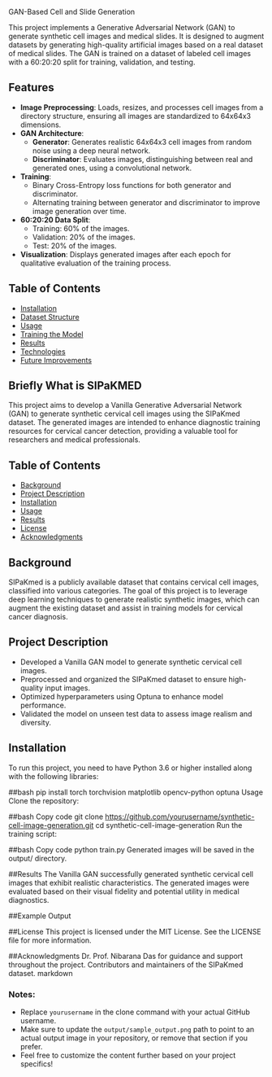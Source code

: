   GAN-Based Cell and Slide Generation

This project implements a Generative Adversarial Network (GAN) to generate synthetic cell images and medical slides. It is designed to augment datasets by generating high-quality artificial images based on a real dataset of medical slides. The GAN is trained on a dataset of labeled cell images with a 60:20:20 split for training, validation, and testing.

## Features
- **Image Preprocessing**: Loads, resizes, and processes cell images from a directory structure, ensuring all images are standardized to 64x64x3 dimensions.
- **GAN Architecture**:
  - **Generator**: Generates realistic 64x64x3 cell images from random noise using a deep neural network.
  - **Discriminator**: Evaluates images, distinguishing between real and generated ones, using a convolutional network.
- **Training**:
  - Binary Cross-Entropy loss functions for both generator and discriminator.
  - Alternating training between generator and discriminator to improve image generation over time.
- **60:20:20 Data Split**:
  - Training: 60% of the images.
  - Validation: 20% of the images.
  - Test: 20% of the images.
- **Visualization**: Displays generated images after each epoch for qualitative evaluation of the training process.

## Table of Contents
- [Installation](#installation)
- [Dataset Structure](#dataset-structure)
- [Usage](#usage)
- [Training the Model](#training-the-model)
- [Results](#results)
- [Technologies](#technologies)
- [Future Improvements](#future-improvements)

## Briefly What is SIPaKMED
This project aims to develop a Vanilla Generative Adversarial Network (GAN) to generate synthetic cervical cell images using the SIPaKmed dataset. The generated images are intended to enhance diagnostic training resources for cervical cancer detection, providing a valuable tool for researchers and medical professionals.

## Table of Contents
- [Background](#background)
- [Project Description](#project-description)
- [Installation](#installation)
- [Usage](#usage)
- [Results](#results)
- [License](#license)
- [Acknowledgments](#acknowledgments)

## Background
SIPaKmed is a publicly available dataset that contains cervical cell images, classified into various categories. The goal of this project is to leverage deep learning techniques to generate realistic synthetic images, which can augment the existing dataset and assist in training models for cervical cancer diagnosis.

## Project Description
- Developed a Vanilla GAN model to generate synthetic cervical cell images.
- Preprocessed and organized the SIPaKmed dataset to ensure high-quality input images.
- Optimized hyperparameters using Optuna to enhance model performance.
- Validated the model on unseen test data to assess image realism and diversity.

## Installation
To run this project, you need to have Python 3.6 or higher installed along with the following libraries:

##bash
pip install torch torchvision matplotlib opencv-python optuna
Usage
Clone the repository:

##bash
Copy code
git clone https://github.com/yourusername/synthetic-cell-image-generation.git
cd synthetic-cell-image-generation
Run the training script:

##bash
Copy code
python train.py
Generated images will be saved in the output/ directory.

##Results
The Vanilla GAN successfully generated synthetic cervical cell images that exhibit realistic characteristics. The generated images were evaluated based on their visual fidelity and potential utility in medical diagnostics.

##Example Output

##License
This project is licensed under the MIT License. See the LICENSE file for more information.

##Acknowledgments
Dr. Prof. Nibarana Das for guidance and support throughout the project.
Contributors and maintainers of the SIPaKmed dataset.
markdown

### Notes:
- Replace `yourusername` in the clone command with your actual GitHub username.
- Make sure to update the `output/sample_output.png` path to point to an actual output image in your repository, or remove that section if you prefer.
- Feel free to customize the content further based on your project specifics!
